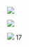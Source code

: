 ![](https://img.shields.io/github/downloads/ToolGPT/Minecraft-Launcher/total.svg) 

![](https://img.shields.io/github/watchers/ToolGPT/Minecraft-Launcher.svg)

![](https://img.shields.io/github/stars/ToolGPT/Minecraft-Launcher.svg) 
 17
